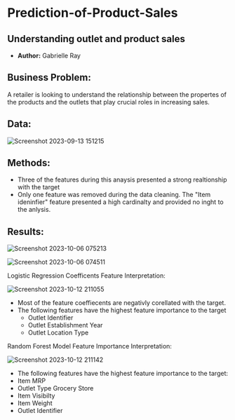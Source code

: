 # Prediction-of-Product-Sales

## Understanding outlet and product sales

- **Author:** Gabrielle Ray

## **Business Problem:**
A retailer is looking to understand the relationship between the propertes of the products and the outlets that play crucial roles in increasing sales. 

## **Data:**

![Screenshot 2023-09-13 151215](https://github.com/GabrielleYa/Prediction-of-Product-Sales/assets/135492530/53a7366f-5f21-47bc-a85c-3ccce4c32def)

## **Methods:**
- Three of the features during this anaysis presented a strong realtionship with the target
- Only one feature was removed during the data cleaning. The "Item ideninfier" feature presented a high cardinalty and provided no inght to the anlysis.

## **Results:**
![Screenshot 2023-10-06 075213](https://github.com/GabrielleYa/Prediction-of-Product-Sales/assets/135492530/c7a235ce-37c7-4756-9e09-497df83fe454)


![Screenshot 2023-10-06 074511](https://github.com/GabrielleYa/Prediction-of-Product-Sales/assets/135492530/a2d991d9-287d-47e5-bcff-26ced2fe9b57)

Logistic Regression Coefficents Feature Interpretation:

![Screenshot 2023-10-12 211055](https://github.com/GabrielleYa/Prediction-of-Product-Sales/assets/135492530/fbbf6654-abe9-4b2e-8ac0-936c79891e1a)
- Most of the feature coeffiecents are negativly corellated with the target.
- The following features have the highest feature importance to the target
  - Outlet Identifier
  - Outlet Establishment Year
  - Outlet Location Type

Random Forest Model Feature Importance Interpretation:

![Screenshot 2023-10-12 211142](https://github.com/GabrielleYa/Prediction-of-Product-Sales/assets/135492530/bdac14e2-5c78-4e0a-b1e9-f6d838762a36)
- The following features have the highest feature importance to the target:
 - Item MRP
 - Outlet Type Grocery Store
 - Item Visibilty
 - Item Weight
 - Outlet Identifier


